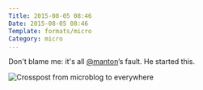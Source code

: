```yaml
---
Title: 2015-08-05 08:46
Date: 2015-08-05 08:46
Template: formats/micro
Category: micro
...
```


Don't blame me: it's all [\@manton]’s fault. He started this.

![Crosspost from microblog to everywhere](//cdn.chriskrycho.com/images/microblogging.png)

[\@manton]: https://alpha.app.net/manton

